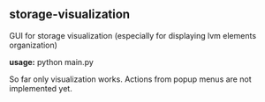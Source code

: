 <h2>storage-visualization</h2>

GUI for storage visualization (especially for displaying lvm elements organization)

<b>usage:</b> python main.py


So far only visualization works. Actions from popup menus are not implemented yet.
